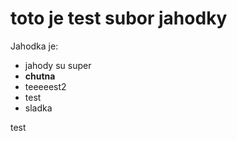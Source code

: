 # toto je test subor jahodky

Jahodka je:

* jahody su super
* **chutna**
* teeeeest2
* test
* sladka

test
